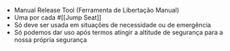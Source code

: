 - Manual Release Tool (Ferramenta de Libertação Manual)
- Uma por cada #[[Jump Seat]]
- Só deve ser usada em situações de necessidade ou de emergência
- Só podemos dar uso após termos atingir a altitude de segurança para a nossa própria segurança